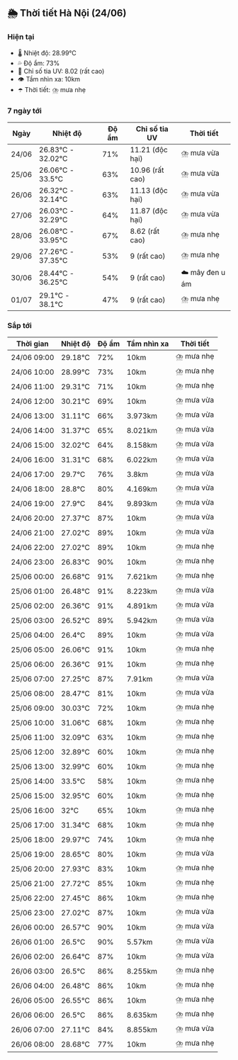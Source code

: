 ## 🌦️ Thời tiết Hà Nội (24/06)

### Hiện tại

- 🌡️ Nhiệt độ: 28.99℃
- 💦 Độ ẩm: 73%
- 🌟 Chỉ số tia UV: 8.02 (rất cao)
- 👁️ Tầm nhìn xa: 10km
- ☂️ Thời tiết: ⛈️ mưa nhẹ

### 7 ngày tới

| Ngày | Nhiệt độ | Độ ẩm | Chỉ số tia UV | Thời tiết |
| --- | --- | --- | --- | --- |
| 24/06 | 26.83℃ - 32.02℃ | 71% | 11.21 (độc hại) | ⛈️ mưa vừa |
| 25/06 | 26.06℃ - 33.5℃ | 63% | 10.96 (rất cao) | ⛈️ mưa vừa |
| 26/06 | 26.32℃ - 32.14℃ | 63% | 11.13 (độc hại) | ⛈️ mưa vừa |
| 27/06 | 26.03℃ - 32.29℃ | 64% | 11.87 (độc hại) | ⛈️ mưa vừa |
| 28/06 | 26.08℃ - 33.95℃ | 67% | 8.62 (rất cao) | ⛈️ mưa nhẹ |
| 29/06 | 27.26℃ - 37.35℃ | 53% | 9 (rất cao) | ⛈️ mưa nhẹ |
| 30/06 | 28.44℃ - 36.25℃ | 54% | 9 (rất cao) | ☁️ mây đen u ám |
| 01/07 | 29.1℃ - 38.1℃ | 47% | 9 (rất cao) | ⛈️ mưa nhẹ |

### Sắp tới

| Thời gian | Nhiệt độ | Độ ẩm | Tầm nhìn xa | Thời tiết |
| --- | --- | --- | --- | --- |
| 24/06 09:00 | 29.18℃ | 72% | 10km | ⛈️ mưa nhẹ |
| 24/06 10:00 | 28.99℃ | 73% | 10km | ⛈️ mưa nhẹ |
| 24/06 11:00 | 29.31℃ | 71% | 10km | ⛈️ mưa nhẹ |
| 24/06 12:00 | 30.21℃ | 69% | 10km | ⛈️ mưa vừa |
| 24/06 13:00 | 31.11℃ | 66% | 3.973km | ⛈️ mưa vừa |
| 24/06 14:00 | 31.37℃ | 65% | 8.021km | ⛈️ mưa vừa |
| 24/06 15:00 | 32.02℃ | 64% | 8.158km | ⛈️ mưa vừa |
| 24/06 16:00 | 31.31℃ | 68% | 6.022km | ⛈️ mưa vừa |
| 24/06 17:00 | 29.7℃ | 76% | 3.8km | ⛈️ mưa vừa |
| 24/06 18:00 | 28.8℃ | 80% | 4.169km | ⛈️ mưa vừa |
| 24/06 19:00 | 27.9℃ | 84% | 9.893km | ⛈️ mưa vừa |
| 24/06 20:00 | 27.37℃ | 87% | 10km | ⛈️ mưa vừa |
| 24/06 21:00 | 27.02℃ | 89% | 10km | ⛈️ mưa vừa |
| 24/06 22:00 | 27.02℃ | 89% | 10km | ⛈️ mưa nhẹ |
| 24/06 23:00 | 26.83℃ | 90% | 10km | ⛈️ mưa nhẹ |
| 25/06 00:00 | 26.68℃ | 91% | 7.621km | ⛈️ mưa nhẹ |
| 25/06 01:00 | 26.48℃ | 91% | 8.223km | ⛈️ mưa vừa |
| 25/06 02:00 | 26.36℃ | 91% | 4.891km | ⛈️ mưa vừa |
| 25/06 03:00 | 26.52℃ | 89% | 5.942km | ⛈️ mưa vừa |
| 25/06 04:00 | 26.4℃ | 89% | 10km | ⛈️ mưa vừa |
| 25/06 05:00 | 26.06℃ | 91% | 10km | ⛈️ mưa nhẹ |
| 25/06 06:00 | 26.36℃ | 91% | 10km | ⛈️ mưa nhẹ |
| 25/06 07:00 | 27.25℃ | 87% | 7.91km | ⛈️ mưa vừa |
| 25/06 08:00 | 28.47℃ | 81% | 10km | ⛈️ mưa vừa |
| 25/06 09:00 | 30.03℃ | 72% | 10km | ⛈️ mưa nhẹ |
| 25/06 10:00 | 31.06℃ | 68% | 10km | ⛈️ mưa nhẹ |
| 25/06 11:00 | 32.09℃ | 63% | 10km | ⛈️ mưa nhẹ |
| 25/06 12:00 | 32.89℃ | 60% | 10km | ⛈️ mưa nhẹ |
| 25/06 13:00 | 32.99℃ | 60% | 10km | ⛈️ mưa nhẹ |
| 25/06 14:00 | 33.5℃ | 58% | 10km | ⛈️ mưa nhẹ |
| 25/06 15:00 | 32.95℃ | 60% | 10km | ⛈️ mưa nhẹ |
| 25/06 16:00 | 32℃ | 65% | 10km | ⛈️ mưa nhẹ |
| 25/06 17:00 | 31.34℃ | 68% | 10km | ⛈️ mưa nhẹ |
| 25/06 18:00 | 29.97℃ | 74% | 10km | ⛈️ mưa nhẹ |
| 25/06 19:00 | 28.65℃ | 80% | 10km | ⛈️ mưa vừa |
| 25/06 20:00 | 27.93℃ | 83% | 10km | ⛈️ mưa nhẹ |
| 25/06 21:00 | 27.72℃ | 85% | 10km | ⛈️ mưa nhẹ |
| 25/06 22:00 | 27.45℃ | 86% | 10km | ⛈️ mưa nhẹ |
| 25/06 23:00 | 27.02℃ | 87% | 10km | ⛈️ mưa vừa |
| 26/06 00:00 | 26.57℃ | 90% | 10km | ⛈️ mưa vừa |
| 26/06 01:00 | 26.5℃ | 90% | 5.57km | ⛈️ mưa vừa |
| 26/06 02:00 | 26.64℃ | 87% | 10km | ⛈️ mưa vừa |
| 26/06 03:00 | 26.5℃ | 86% | 8.255km | ⛈️ mưa nhẹ |
| 26/06 04:00 | 26.48℃ | 86% | 10km | ⛈️ mưa nhẹ |
| 26/06 05:00 | 26.55℃ | 86% | 10km | ⛈️ mưa nhẹ |
| 26/06 06:00 | 26.5℃ | 86% | 8.635km | ⛈️ mưa nhẹ |
| 26/06 07:00 | 27.11℃ | 84% | 8.855km | ⛈️ mưa vừa |
| 26/06 08:00 | 28.68℃ | 77% | 10km | ⛈️ mưa nhẹ |
